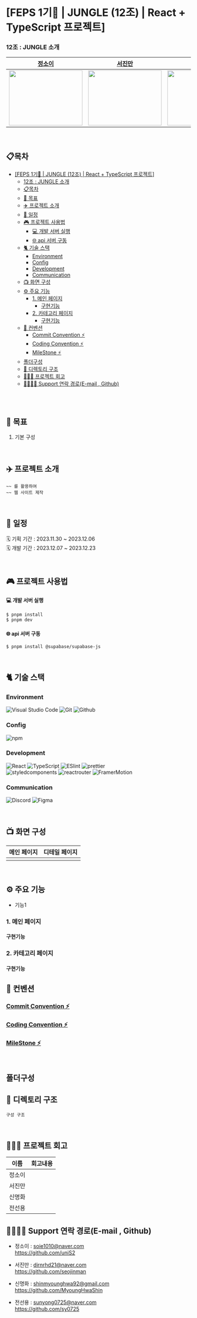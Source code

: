 # [FEPS 1기🦁 | JUNGLE (12조) | React + TypeScript 프로젝트]

### 12조 : JUNGLE 소개

|                                                  [정소이](https://github.com/uniS2)                                                   |                                                [서진만](https://github.com/seojinman)                                                 |                                              [신명화](https://github.com/MyoungHwaShin)                                               |                                                  [전선용](https://github.com/sy0725)                                                  |
| :-----------------------------------------------------------------------------------------------------------------------------------: | :-----------------------------------------------------------------------------------------------------------------------------------: | :-----------------------------------------------------------------------------------------------------------------------------------: | :-----------------------------------------------------------------------------------------------------------------------------------: |
| <img width="200" height="150" src="https://github.com/twelive/final-project/assets/117728530/6e1428d2-f06f-4144-86ba-057d651df4f1" /> | <img width="200" height="150" src="https://github.com/twelive/final-project/assets/117728530/0fc77bc2-1b32-43a7-a5c4-474a8dccc090" /> | <img width="200" height="150" src="https://github.com/twelive/final-project/assets/117728530/0a26a300-d1c9-4a23-987c-c2f6ff9973a2" /> | <img width="200" height="150" src="https://github.com/twelive/final-project/assets/117728530/b5372b47-d450-49b2-846e-fbb24bcc04f3" /> |

<br>

## 📋목차

- [\[FEPS 1기🦁 | JUNGLE (12조) | React + TypeScript 프로젝트\]](#feps-1기--jungle-12조--react--typescript-프로젝트)
  - [12조 : JUNGLE 소개](#12조--jungle-소개)
  - [📋목차](#목차)
  - [🎯 목표](#-목표)
  - [✈️ 프로젝트 소개](#️-프로젝트-소개)
  - [📅 일정](#-일정)
  - [🎮 프로젝트 사용법](#-프로젝트-사용법)
    - [💻 개발 서버 실행](#-개발-서버-실행)
    - [🌐 api 서버 구동](#-api-서버-구동)
  - [🐈 기술 스택](#-기술-스택)
    - [Environment](#environment)
    - [Config](#config)
    - [Development](#development)
    - [Communication](#communication)
  - [📺 화면 구성](#-화면-구성)
  - [⚙️ 주요 기능](#️-주요-기능)
    - [1. 메인 페이지](#1-메인-페이지)
      - [구현기능](#구현기능)
    - [2. 카테고리 페이지](#2-카테고리-페이지)
      - [구현기능](#구현기능-1)
  - [🔪 컨벤션](#-컨벤션)
    - [Commit Convention ⚡](#commit-convention-)
    - [Coding Convention ⚡](#coding-convention-)
    - [MileStone ⚡](#milestone-)
  - [폴더구성](#폴더구성)
  - [📂 디렉토리 구조](#-디렉토리-구조)
  - [🙉🙈🙉 프로젝트 회고](#-프로젝트-회고)
  - [👨‍💻👩‍💻 Support 연락 경로(E-mail , Github)](#-support-연락-경로e-mail--github)

<br>
<br>

## 🎯 목표

1. 기본 구성

<br>

## ✈️ 프로젝트 소개

```
~~ 를 활용하여
~~ 웹 사이트 제작
```

<br>

## 📅 일정

🗓️ 기획 기간 : 2023.11.30 ~ 2023.12.06 <br>
🗓️ 개발 기간 : 2023.12.07 ~ 2023.12.23

<br>

## 🎮 프로젝트 사용법

#### 💻 개발 서버 실행

```
$ pnpm install
$ pnpm dev
```

#### 🌐 api 서버 구동

```
$ pnpm install @supabase/supabase-js
```

<br>

## 🐈 기술 스택

### Environment

![Visual Studio Code](https://img.shields.io/badge/Visual%20Studio%20Code-007ACC?style=for-the-badge&logo=Visual%20Studio%20Code&logoColor=white)
![Git](https://img.shields.io/badge/Git-F05032?style=for-the-badge&logo=Git&logoColor=white)
![Github](https://img.shields.io/badge/GitHub-181717?style=for-the-badge&logo=GitHub&logoColor=white)

### Config

![npm](https://img.shields.io/badge/npm-CB3837?style=for-the-badge&logo=npm&logoColor=white)

### Development

![React](https://img.shields.io/badge/React-61DAFB?style=for-the-badge&logo=react&logoColor=white)
![TypeScript](https://img.shields.io/badge/TypeScript-3178C6?style=for-the-badge&logo=TypeScript&logoColor=white)
![ESlint](https://img.shields.io/badge/ESLint-4B32C3?style=for-the-badge&logo=ESLint&logoColor=white)
![prettier](https://img.shields.io/badge/prettier-F7B93E?style=for-the-badge&logo=prettier&logoColor=white) <br>
![styledcomponents](https://img.shields.io/badge/styledcomponents-DB7093?style=for-the-badge&logo=styledcomponents&logoColor=white)
![reactrouter](https://img.shields.io/badge/reactrouter-CA4245?style=for-the-badge&logo=reactrouter&logoColor=white)
![FramerMotion](https://img.shields.io/badge/Framer-0055FF?style=for-the-badge&logo=Framer&logoColor=white)

### Communication

![Discord](https://img.shields.io/badge/Discord-5865F2?style=for-the-badge&logo=Discord&logoColor=white)
![Figma](https://img.shields.io/badge/Figma-F24E1E?style=for-the-badge&logo=Figma&logoColor=white)

<br>

## 📺 화면 구성

| 메인 페이지 | 디테일 페이지 |
| :---------: | :-----------: |
|             |               |

<br>

## ⚙️ 주요 기능

- 기능1 <br>

### 1. 메인 페이지

#### 구현기능

### 2. 카테고리 페이지

#### 구현기능

## 🔪 컨벤션

### [Commit Convention ⚡]()

### [Coding Convention ⚡]()

### [MileStone ⚡]()

<br>

## 폴더구성

## 📂 디렉토리 구조

```
구성 구조
```

<br>

## 🙉🙈🙉 프로젝트 회고

|  이름  | 회고내용 |
| :----: | -------- |
| 정소이 |          |
| 서진만 |          |
| 신명화 |          |
| 전선용 |          |

## 👨‍💻👩‍💻 Support 연락 경로(E-mail , Github)

- 정소이 : soie1010@naver.com</br>
  https://github.com/uniS2

- 서진만 : dirnrhd21@naver.com</br>
  https://github.com/seojinman</br>

- 신명화 : shinmyounghwa92@gmail.com</br>
  https://github.com/MyoungHwaShin</br>

- 전선용 : sunyong0725@naver.com</br>
  https://github.com/sy0725
